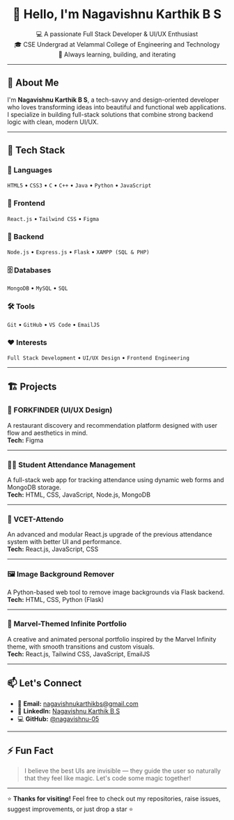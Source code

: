 <h1 align="center">👋 Hello, I'm Nagavishnu Karthik B S</h1>
<p align="center">
  💻 A passionate Full Stack Developer & UI/UX Enthusiast<br>
  🎓 CSE Undergrad at Velammal College of Engineering and Technology<br>
  🌱 Always learning, building, and iterating
</p>

---

## 🚀 About Me

I'm **Nagavishnu Karthik B S**, a tech-savvy and design-oriented developer who loves transforming ideas into beautiful and functional web applications. I specialize in building full-stack solutions that combine strong backend logic with clean, modern UI/UX.

---

## 🧠 Tech Stack

### 💬 Languages  
`HTML5` • `CSS3` • `C` • `C++` • `Java` • `Python` • `JavaScript`

### 🎨 Frontend  
`React.js` • `Tailwind CSS` • `Figma`

### 🔧 Backend  
`Node.js` • `Express.js` • `Flask` • `XAMPP (SQL & PHP)`

### 🗄 Databases  
`MongoDB` • `MySQL` • `SQL`

### 🛠 Tools  
`Git` • `GitHub` • `VS Code` • `EmailJS`

### ❤️ Interests  
`Full Stack Development` • `UI/UX Design` • `Frontend Engineering`

---

## 🏗️ Projects

### 🍴 FORKFINDER (UI/UX Design)  
A restaurant discovery and recommendation platform designed with user flow and aesthetics in mind.  
**Tech:** Figma

---

### 🧑‍🏫 Student Attendance Management  
A full-stack web app for tracking attendance using dynamic web forms and MongoDB storage.  
**Tech:** HTML, CSS, JavaScript, Node.js, MongoDB

---

### 🚀 VCET-Attendo  
An advanced and modular React.js upgrade of the previous attendance system with better UI and performance.  
**Tech:** React.js, JavaScript, CSS

---

### 🖼️ Image Background Remover  
A Python-based web tool to remove image backgrounds via Flask backend.  
**Tech:** HTML, CSS, Python (Flask)

---

### 💼 Marvel-Themed Infinite Portfolio  
A creative and animated personal portfolio inspired by the Marvel Infinity theme, with smooth transitions and custom visuals.  
**Tech:** React.js, Tailwind CSS, JavaScript, EmailJS

---

## 📫 Let's Connect

- 📧 **Email:** [nagavishnukarthikbs@gmail.com](mailto:nagavishnukarthikbs@gmail.com)  
- 💼 **LinkedIn:** [Nagavishnu Karthik B S](https://www.linkedin.com/in/naga-vishnu-karthik-b-s/)  
- 💻 **GitHub:** [@nagavishnu-05](https://github.com/nagavishnu-05)

---

## ⚡ Fun Fact
> I believe the best UIs are invisible — they guide the user so naturally that they feel like magic. Let's code some magic together!

---

⭐ **Thanks for visiting!** Feel free to check out my repositories, raise issues, suggest improvements, or just drop a star ⭐
